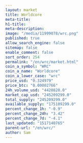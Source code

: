```yaml
---
layout: market
title: Worldcore
meta-title: 
h1-title: 
meta-description: 
image: "/media/11999078/wrc.png"
published: true
allow_search_engine: false
sitemap: false
enable_comment: false
sort_order: 254
permalink: "/en/wrc/market.html"
coin_a_symbol: "WRC"
coin_a_name: "Worldcore"
coin_a_lower_case: "wrc"
price_usd: "0.324979"
price_btc: "0.00002766"
24h_volume_usd: "4420820.0"
market_cap_usd: "245209299.0"
total_supply: "245209299.0"
available_supply: "175109299.0"
percent_change_1h: "-0.9"
percent_change_24h: "3.42"
percent_change_7d: "-4.1"
last_updated: "1517140765"
parent-url: "/en/wrc/"
author: Sam
---
```


